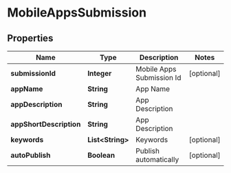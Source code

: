 
# MobileAppsSubmission

## Properties
Name | Type | Description | Notes
------------ | ------------- | ------------- | -------------
**submissionId** | **Integer** | Mobile Apps Submission Id |  [optional]
**appName** | **String** | App Name | 
**appDescription** | **String** | App Description | 
**appShortDescription** | **String** | App Description | 
**keywords** | **List&lt;String&gt;** | Keywords |  [optional]
**autoPublish** | **Boolean** | Publish automatically |  [optional]



